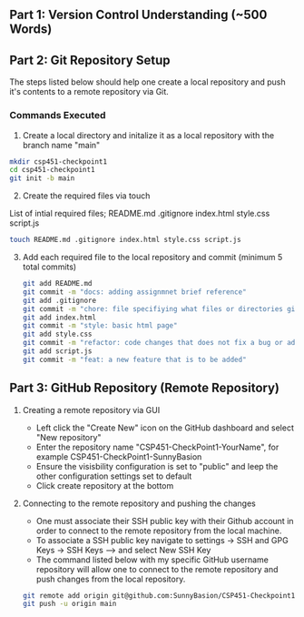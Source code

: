 ## Part 1: Version Control Understanding (~500 Words) 

## Part 2: Git Repository Setup 
The steps listed below should help one create a local repository and push it's contents to a remote repository via Git.

### Commands Executed
1. Create a local directory and initalize it as a local repository with the branch name "main"
 ```bash
mkdir csp451-checkpoint1
cd csp451-checkpoint1
git init -b main 
 ```
2. Create the required files via touch

List of intial required files; README.md .gitignore index.html style.css script.js 
 ```bash
touch README.md .gitignore index.html style.css script.js
 ```
3. Add each required file to the local repository and commit (minimum 5 total commits)
    ```bash
    git add README.md
    git commit -m "docs: adding assignmnet brief reference"
    git add .gitignore
    git commit -m "chore: file specifiying what files or directories git should ignore in the repository"
    git add index.html
    git commit -m "style: basic html page"
    git add style.css
    git commit -m "refactor: code changes that does not fix a bug or add a new feature"
    git add script.js
    git commit -m "feat: a new feature that is to be added"
     ```
## Part 3: GitHub Repository (Remote Repository)
1. Creating a remote repository via GUI
   - Left click the "Create New" icon on the GitHub dashboard and select "New repository"
   - Enter the repository name "CSP451-CheckPoint1-YourName", for example CSP451-CheckPoint1-SunnyBasion
   - Ensure the visisbility configuration is set  to "public" and leep the other configuration settings set to default
   - Click create repository at the bottom

2. Connecting to the remote repository and pushing the changes
   - One must associate their SSH public key  with their Github account in order to connect to the remote repository from the local machine.
   - To associate a SSH public key navigate to settings -> SSH and GPG Keys -> SSH Keys --> and select New SSH Key
   - The command listed below with my specific GitHub username repository will allow one to connect to the remote repository and push changes from the local repository. 
   ```bash
   git remote add origin git@github.com:SunnyBasion/CSP451-Checkpoint1-SunnyBasion.git
   git push -u origin main
   ```






















